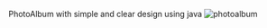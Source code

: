 PhotoAlbum with simple and clear design using java
![photoalbum](https://github.com/rashamughal/PhotoAlbum/assets/168486874/a3346356-8c46-46b7-a625-0df841647a48)
